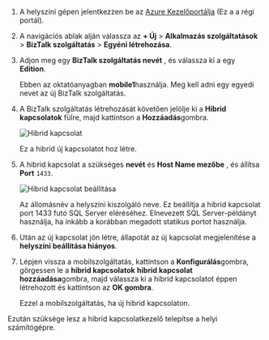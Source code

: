
1. A helyszíni gépen jelentkezzen be az [Azure Kezelőportálja](http://manager.windowsazure.com) (Ez a a régi portál).

2. A navigációs ablak alján válassza az **+ Új** > **Alkalmazás szolgáltatások** > **BizTalk szolgáltatás** > **Egyéni létrehozása**.

3. Adjon meg egy **BizTalk szolgáltatás nevét** , és válassza ki a egy **Edition**. 

    Ebben az oktatóanyagban **mobile1**használja. Meg kell adni egy egyedi nevet az új BizTalk szolgáltatás.

4. A BizTalk szolgáltatás létrehozását követően jelölje ki a **Hibrid kapcsolatok** fülre, majd kattintson a **Hozzáadás**gombra.

    ![Hibrid kapcsolat](./media/hybrid-connections-create-new/3.png)

    Ez a hibrid új kapcsolatot hoz létre.

5. A hibrid kapcsolat a szükséges **nevét** és **Host Name mezőbe** , és állítsa **Port** `1433`. 
  
    ![Hibrid kapcsolat beállítása](./media/hybrid-connections-create-new/4.png)

    Az állomásnév a helyszíni kiszolgáló neve. Ez beállítja a hibrid kapcsolat port 1433 futó SQL Server eléréséhez. Elnevezett SQL Server-példányt használja, ha inkább a korábban megadott statikus portot használja.

6. Után az új kapcsolat jön létre, állapotát az új kapcsolat megjelenítése a **helyszíni beállítása hiányos**.

7. Lépjen vissza a mobilszolgáltatás, kattintson a **Konfigurálás**gombra, görgessen le a **hibrid kapcsolatok** **hibrid kapcsolat hozzáadása**gombra, majd válassza ki a hibrid kapcsolatot éppen létrehozott és kattintson az **OK gombra**.

    Ezzel a mobilszolgáltatás, ha új hibrid kapcsolaton.

Ezután szüksége lesz a hibrid kapcsolatkezelő telepítse a helyi számítógépre.